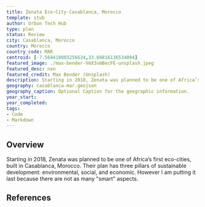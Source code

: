 ```yaml
---
title: Zenata Eco-City-Casablanca, Morocco 
template: stub
author: Urban Tech Hub
type: plan
status: Review
city: Casablanca, Morocco 
country: Morocco
country_code: MAR
centroid: [-7.564418003256634,33.60816136534004]
featured_image: ./max-bender-VmX3vmBecFE-unsplash.jpeg
featured_desc: nan
featured_credit: Max Bender (Unsplash)
description: Starting in 2018, Zenata was planned to be one of Africa’s first eco-cities, built in Casablanca, Morocco. Their plan has three pillars of sustainable development: environmental, social, and economic. However I am putting it last because there are not as many "smart" aspects.
geography: casablanca-mar.geojson
geography_caption: Optional Caption for the geographic information.
year_start:
year_completed:
tags:
- Code
- Markdown
---
```


## Overview

Starting in 2018, Zenata was planned to be one of Africa’s first eco-cities, built in Casablanca, Morocco. Their plan has three pillars of sustainable development: environmental, social, and economic. However I am putting it last because there are not as many "smart" aspects.

## References
